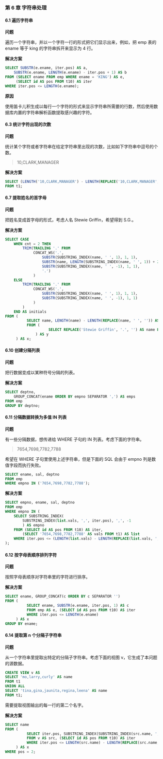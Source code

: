 ### 第 6 章 字符串处理
#### 6.1 遍历字符串
**问题**

遍历一个字符串，并以一个字符一行的形式把它们显示出来，例如，把 emp 表的 ename 等于 king 的字符串拆开来显示为 4 行。

**解决方案**

```SQL
SELECT SUBSTR(e.ename, iter.pos) AS a,
    SUBSTR(e.ename, LENGTH(e.ename) - iter.pos + 1) AS b
FROM (SELECT ename FROM emp WHERE ename = 'KING') AS e,
     (SELECT id AS pos FROM t10) AS iter
WHERE iter.pos <= LENGTH(e.ename);
```

**原因**

使用笛卡儿积生成以每行一个字符的形式来显示字符串所需要的行数，然后使用数据库内置的字符串解析函数提取感兴趣的字符。


#### 6.3 统计字符出现的次数
**问题**

统计某个字符或者字符串在给定字符串里出现的次数，比如如下字符串中逗号的个数。
> 10,CLARK,MANAGER

**解决方案**

```SQL
SELECT (LENGTH('10,CLARK,MANAGER') - LENGTH(REPLACE('10,CLARK,MANAGER', ',', ''))) / LENGTH(',') AS cnt
FROM t1;
```


#### 6.7 提取姓名的首字母
**问题**

把姓名变成首字母的形式，考虑人名 Stewie Griffin，希望得到 S.G.。

**解决方案**

```SQL
SELECT CASE
    WHEN cnt = 2 THEN
        TRIM(TRAILING '.' FROM
             CONCAT_WS('.', 
                 SUBSTR(SUBSTRING_INDEX(name, ' ', 1), 1, 1),
                 SUBSTR(name, LENGTH(SUBSTRING_INDEX(name, ' ', 1)) + 2, 1),
                 SUBSTR(SUBSTRING_INDEX(name, ' ', -1), 1, 1),
                 '.')
             )
    ELSE
        TRIM(TRAILING '.' FROM
             CONCAT_WS('.',
                 SUBSTR(SUBSTRING_INDEX(name, ' ', 1), 1, 1),
                 SUBSTR(SUBSTRING_INDEX(name, ' ', -1), 1, 1)
             )
        )
    END AS initials
FROM (
          SELECT name, LENGTH(name) - LENGTH(REPLACE(name, ' ', '')) AS cnt
          FROM (
                    SELECT REPLACE('Stewie Griffin', '.', '') AS name FROM t1
              ) AS y
     ) AS x;
```


#### 6.10 创建分隔列表
**问题**

把行数据变成以某种符号分隔的列表。

**解决方案**

```SQL
SELECT deptno,
    GROUP_CONCAT(ename ORDER BY empno SEPARATOR ',') AS emps
FROM emp
GROUP BY deptno;
```


#### 6.11 分隔数据转换为多值 IN 列表
**问题**

有一些分隔数据，想传递给 WHERE 子句的 IN 列表。考虑下面的字符串。
> 7654,7698,7782,7788

希望在 WHERE 子句里使用上述字符串，但是下面的 SQL 会由于 empno 列是数值字段而执行失败。

```SQL
SELECT ename, sal, deptno
FROM emp
WHERE empno IN ('7654,7698,7782,7788');
```

**解决方案**

```SQL
SELECT empno, ename, sal, deptno
FROM emp
WHERE empno IN (
    SELECT SUBSTRING_INDEX(
        SUBSTRING_INDEX(list.vals, ',', iter.pos), ',', -1
        ) AS empno
    FROM (SELECT id AS pos FROM t10) AS iter,
        (SELECT '7654,7698,7782,7788' AS vals FROM t1) AS list
    WHERE iter.pos <= (LENGTH(list.vals) - LENGTH(REPLACE(list.vals, ',', ''))) + 1
);
```


#### 6.12 按字母表顺序排列字符
**问题**

按照字母表顺序对字符串里的字符进行排序。

**解决方案**

```SQL
SELECT ename, GROUP_CONCAT(c ORDER BY c SEPARATOR '')
FROM (
          SELECT ename, SUBSTR(e.ename, iter.pos, 1) AS c
          FROM emp AS e, (SELECT id AS pos FROM t10) AS iter
          WHERE iter.pos <= LENGTH(e.ename) 
     ) AS x
GROUP BY ename;
```


#### 6.14 提取第 n 个分隔子字符串
**问题**

从一个字符串里提取出特定的分隔子字符串。考虑下面的视图 v，它生成了本问题的源数据。

```SQL
CREATE VIEW v AS 
SELECT 'mo,larry,curly' AS name
FROM t1
UNION ALL
SELECT 'tina,gina,jaunita,regina,leena' AS name
FROM t1;
```

需要提取视图输出的每一行的第二个名字。

**解决方案**

```SQL
SELECT name
FROM (
          SELECT iter.pos, SUBSTRING_INDEX(SUBSTRING_INDEX(src.name, ',', iter.pos), ',', -1) AS name
          FROM v AS src, (SELECT id AS pos FROM t10) AS iter
          WHERE iter.pos <= LENGTH(src.name) - LENGTH(REPLACE(src.name, ',', ''))
     ) AS x
WHERE pos = 2;
```
